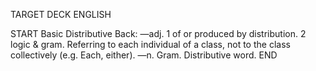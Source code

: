 TARGET DECK
ENGLISH

START
Basic
Distributive
Back: —adj. 1 of or produced by distribution. 2 logic & gram. Referring to each individual of a class, not to the class collectively (e.g. Each, either). —n. Gram. Distributive word.
END
